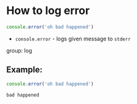 # How to log error

```js
console.error('oh bad happened')
```

- `console.error` - logs given message to `stderr`

group: log

## Example: 
```js
console.error('oh bad happened')
```
```
bad happened
```

